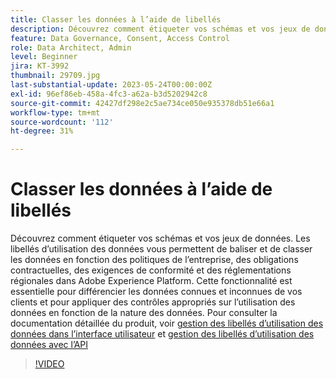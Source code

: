 ```yaml
---
title: Classer les données à l’aide de libellés
description: Découvrez comment étiqueter vos schémas et vos jeux de données.
feature: Data Governance, Consent, Access Control
role: Data Architect, Admin
level: Beginner
jira: KT-3992
thumbnail: 29709.jpg
last-substantial-update: 2023-05-24T00:00:00Z
exl-id: 96ef86eb-458a-4fc3-a62a-b3d5202942c8
source-git-commit: 42427df298e2c5ae734ce050e935378db51e66a1
workflow-type: tm+mt
source-wordcount: '112'
ht-degree: 31%

---
```


# Classer les données à l’aide de libellés

Découvrez comment étiqueter vos schémas et vos jeux de données. Les libellés d’utilisation des données vous permettent de baliser et de classer les données en fonction des politiques de l’entreprise, des obligations contractuelles, des exigences de conformité et des réglementations régionales dans Adobe Experience Platform. Cette fonctionnalité est essentielle pour différencier les données connues et inconnues de vos clients et pour appliquer des contrôles appropriés sur l’utilisation des données en fonction de la nature des données. Pour consulter la documentation détaillée du produit, voir [gestion des libellés d’utilisation des données dans l’interface utilisateur](https://experienceleague.adobe.com/docs/experience-platform/data-governance/labels/user-guide.html?lang=fr) et [gestion des libellés d’utilisation des données avec l’API](https://experienceleague.adobe.com/docs/experience-platform/data-governance/labels/dataset-api.html)

>[!VIDEO](https://video.tv.adobe.com/v/29709?learn=on)
